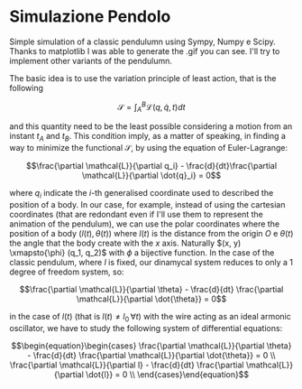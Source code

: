 # Simulazione Pendolo 

Simple simulation of a classic pendulumn using Sympy, Numpy e Scipy. Thanks to matplotlib I was able to generate the .gif you can see.
I'll try to implement other variants of the pendulumn.

The basic idea is to use the variation principle of least action, that is the following

$$\mathcal{S} = \int_{A}^B \mathcal{L}(q, \dot{q}, t)dt$$

and this quantity need to be the least possible considering a motion from an instant $t_A$ and $t_B$. This condition imply, as a matter of speaking, in finding a way to minimize the functional $\mathcal{S}$, by using the equation of Euler-Lagrange:

$$\frac{\partial \mathcal{L}}{\partial q_i} - \frac{d}{dt}\frac{\partial \mathcal{L}}{\partial \dot{q}_i} = 0$$

where $q_i$ indicate the $i$-th generalised coordinate used to described the position of a body. In our case, for example, instead of using the cartesian coordinates (that are redondant even if I'll use them to represent the animation of the pendulum), we can use the polar coordinates where the position of a body  $(l(t), \theta(t))$ where $l(t)$ is the distance from the origin $O$ e $\theta(t)$ the angle that the body create with the $x$ axis. Naturally $(x, y) \xmapsto{\phi} (q_1, q_2)$ with $\phi$ a bijective function.
In the case of the classic pendulum, where $l$ is fixed, our dinamycal system reduces to only a 1 degree of freedom system, so:

$$\frac{\partial \mathcal{L}}{\partial \theta} - \frac{d}{dt} \frac{\partial \mathcal{L}}{\partial \dot{\theta}} = 0$$

in the case of $l(t)$ (that is $l(t) \neq l_0 \, \forall t$) with the wire acting as an ideal armonic oscillator, we have to study the following system of differential equations:
```math
\begin{equation}\begin{cases} \frac{\partial \mathcal{L}}{\partial \theta} - \frac{d}{dt} \frac{\partial \mathcal{L}}{\partial \dot{\theta}} = 0 \\ \frac{\partial \mathcal{L}}{\partial l} - \frac{d}{dt} \frac{\partial \mathcal{L}}{\partial \dot{l}} = 0 \\ \end{cases}\end{equation}
```
